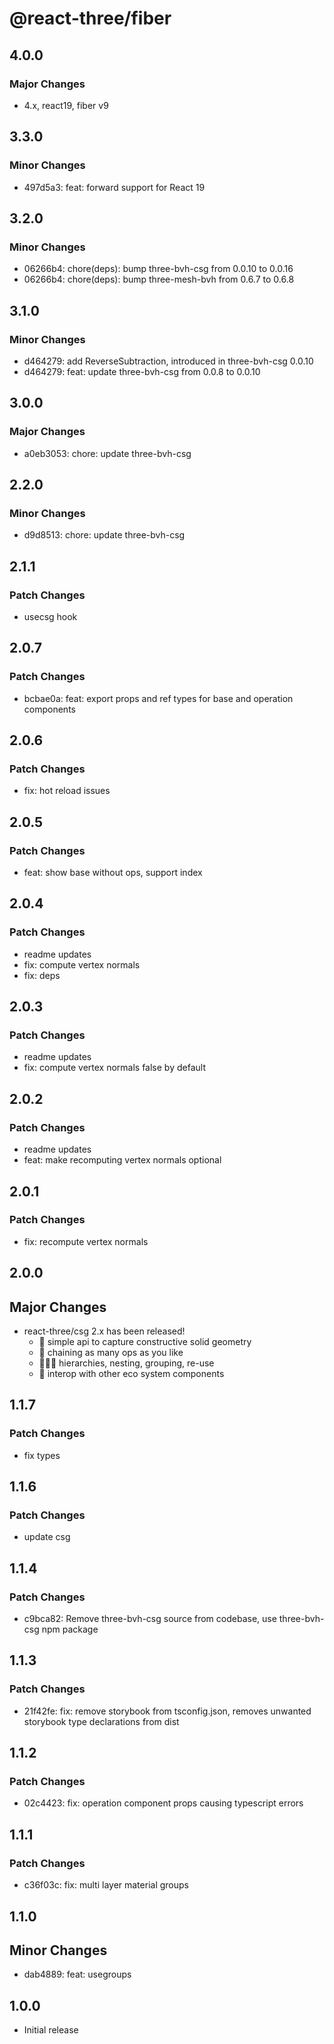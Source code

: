 # @react-three/fiber

## 4.0.0

### Major Changes

- 4.x, react19, fiber v9

## 3.3.0

### Minor Changes

- 497d5a3: feat: forward support for React 19

## 3.2.0

### Minor Changes

- 06266b4: chore(deps): bump three-bvh-csg from 0.0.10 to 0.0.16
- 06266b4: chore(deps): bump three-mesh-bvh from 0.6.7 to 0.6.8

## 3.1.0

### Minor Changes

- d464279: add ReverseSubtraction, introduced in three-bvh-csg 0.0.10
- d464279: feat: update three-bvh-csg from 0.0.8 to 0.0.10

## 3.0.0

### Major Changes

- a0eb3053: chore: update three-bvh-csg

## 2.2.0

### Minor Changes

- d9d8513: chore: update three-bvh-csg

## 2.1.1

### Patch Changes

- usecsg hook

## 2.0.7

### Patch Changes

- bcbae0a: feat: export props and ref types for base and operation components

## 2.0.6

### Patch Changes

- fix: hot reload issues

## 2.0.5

### Patch Changes

- feat: show base without ops, support index

## 2.0.4

### Patch Changes

- readme updates
- fix: compute vertex normals
- fix: deps

## 2.0.3

### Patch Changes

- readme updates
- fix: compute vertex normals false by default

## 2.0.2

### Patch Changes

- readme updates
- feat: make recomputing vertex normals optional

## 2.0.1

### Patch Changes

- fix: recompute vertex normals

## 2.0.0

## Major Changes

- react-three/csg 2.x has been released!
  - 🎉 simple api to capture constructive solid geometry
  - 💫 chaining as many ops as you like
  - 👨‍👧‍👦 hierarchies, nesting, grouping, re-use
  - 🙌 interop with other eco system components

## 1.1.7

### Patch Changes

- fix types

## 1.1.6

### Patch Changes

- update csg

## 1.1.4

### Patch Changes

- c9bca82: Remove three-bvh-csg source from codebase, use three-bvh-csg npm package

## 1.1.3

### Patch Changes

- 21f42fe: fix: remove storybook from tsconfig.json, removes unwanted storybook type declarations from dist

## 1.1.2

### Patch Changes

- 02c4423: fix: operation component props causing typescript errors

## 1.1.1

### Patch Changes

- c36f03c: fix: multi layer material groups

## 1.1.0

## Minor Changes

- dab4889: feat: usegroups

## 1.0.0

- Initial release
